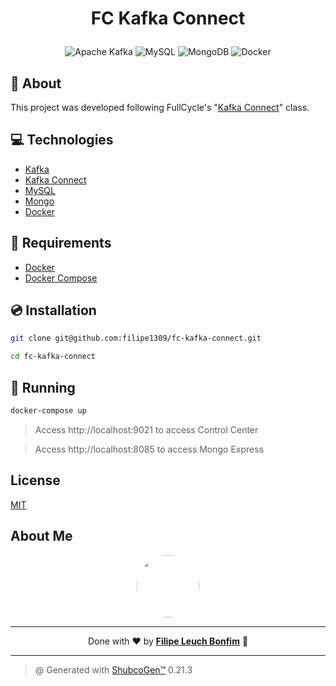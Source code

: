 # <p align="center">FC Kafka Connect</p>

<p align="center">
    <img src="https://img.shields.io/badge/Tools-Apache_Kafka-informational?style=flat-square&logo=apache-kafka&color=231F20&logoColor=231F20" alt="Apache Kafka" />
    <img src="https://img.shields.io/badge/Tools-MySQL-informational?style=flat-square&logo=mysql&color=4479A1&logoColor=2496ED" alt="MySQL" />
    <img src="https://img.shields.io/badge/DB-MongoDB-informational?style=flat-square&logo=mongodb&color=47A248&logoColor=47A248" alt="MongoDB"/>
    <img src="https://img.shields.io/badge/Tools-Docker-informational?style=flat-square&logo=docker&color=2496ED" alt="Docker" />
</p>

## 💬 About

This project was developed following FullCycle's "[Kafka Connect](https://portal.code.education/lms/#/180/163/121/conteudos?capitulo=831&conteudo=7220)" class.

## :computer: Technologies

- [Kafka](https://kafka.apache.org/)
- [Kafka Connect](https://docs.confluent.io/platform/current/connect/index.html)
- [MySQL](https://www.mysql.com/)
- [Mongo](https://www.mongodb.com/)
- [Docker](https://www.docker.com/)

## :scroll: Requirements

- [Docker](https://www.docker.com/)
- [Docker Compose](https://docs.docker.com/compose/)

## :cd: Installation

```sh
git clone git@github.com:filipe1309/fc-kafka-connect.git
```

```sh
cd fc-kafka-connect
```

## :runner: Running

```sh
docker-compose up
```

> Access http://localhost:9021 to access Control Center

> Access http://localhost:8085 to access Mongo Express

<!-- ## :white_check_mark: Tests

After up the container:

```sh
docker-compose exec -t {{ CONTAINER_SERVICE_NAME }} ./vendor/bin/phpunit
```

## Contributing

Pull requests are welcome. For major changes, please open an issue first to discuss what you would like to change.

Please make sure to update tests as appropriate. -->

## License

[MIT](https://choosealicense.com/licenses/mit/)

## About Me

<p align="center">
    <a style="font-weight: bold" href="https://www.linkedin.com/in/filipe1309/">
    <img style="border-radius:50%" width="100px; "src="https://github.com/filipe1309.png"/>
    </a>
</p>

---

<p align="center">
    Done with ♥ by <a style="font-weight: bold" href="https://www.linkedin.com/in/filipe1309/">Filipe Leuch Bonfim</a> 🖖
</p>

---

> @ Generated with [ShubcoGen™](https://github.com/filipe1309/shubcogen) 0.21.3
